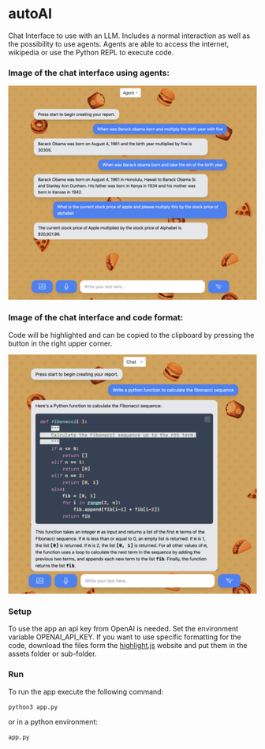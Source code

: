 # autoAI

Chat Interface to use with an LLM. Includes a normal interaction as well as the possibility to use agents. Agents are able to access the internet, wikipedia or use the Python REPL to execute code.

### Image of the chat interface using agents:

![chat_agent](assets/chat_agent.png)


### Image of the chat interface and code format:
Code will be highlighted and can be copied to the clipboard by pressing the button in the right upper corner.

![chat_code](assets/chat_code.png)

### Setup
To use the app an api key from OpenAI is needed. Set the environment variable OPENAI_API_KEY.
If you want to use specific formatting for the code, download the files form the [highlight.js](https://highlightjs.org/download/) website and put them in the assets folder or sub-folder.

### Run
To run the app execute the following command:
```
python3 app.py
```
or in a python environment:
```
app.py
```